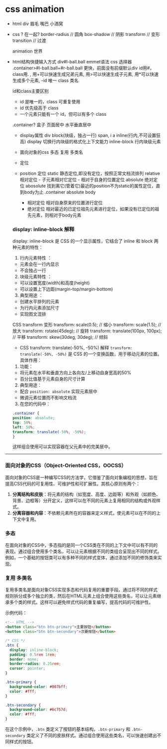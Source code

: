 # css animation

- html
   div
   眉毛
   嘴巴
   小酒窝
- css
  ? 在一起?
  border-radius // 圆角
  box-shadow // 阴影
  transform // 变形
  transition // 过渡
  
  animation  世界

- html结构快捷输入方式
   div#l-ball.ball  emmet语法 css 选择器
   .container>#l-ball.ball+#r-ball.ball 更快，前面没有前缀默认div
    id用#，class用. ,  用+可以快速生成兄弟元素, 用>可以快速生成子元素, 用*可以快速生成多个元素,
    -id 唯一   class 类名

    id和class主要区别
   - id 是唯一的，class 可重复使用
   - id 优先级高于 class
   - 一个元素只能有一个 id，但可以有多个 class

    .container?
    盒子  页面居中
    水平垂直居中
   - display属性
     div block(块级，独占一行)
     span, i a inline(行内,不可设置狂高)
     display 切换行内块级的格式化上下文能力
    inline-block 行内块级元素

    - 面向对象的css
      多态
      复用 多类名
    - 定位
     - position 定位
       static 静态定位,即没有定位，按照正常文档流排列
       relative 相对定位
           - 子元素相对它定位
           - 相对于自身的位置定位
       absolute 绝对定位
       abosolute 找到离它(管着它)最近的position不为static的属性定位，直到body为止
       .container absolute body
      
       - 相对定位
         相对自身原来的位置进行定位
       - 绝对定位
         相对最近的已定位祖先元素进行定位，如果没有已定位的祖先元素，则相对于body元素
    

    ### display: inline-block 解释
    display: inline-block 是 CSS 的一个显示属性，它结合了 inline 和 block 两种元素的特性：
    1. 行内元素特性 ：
    - 元素会在一行内显示
    - 不会独占一行
    2. 块级元素特性 ：  
    - 可以设置宽度(width)和高度(height)
    - 可以设置上下边距(margin-top/margin-bottom)
    3. 典型用途 ：   
    - 创建水平排列的元素
    - 为行内元素添加尺寸
   - 实现图文混排


   CSS transform 变形
   transform: scale(0.5);  // 缩小
   transform: scale(1.5);  // 放大
   transform: rotate(45deg);  // 旋转
   transform: translate(100px, 100px);  // 平移
   transform: skew(30deg, 30deg);  // 倾斜  



    - CSS transform: translate(-50%, -50%) 解释
    `transform: translate(-50%, -50%)` 是 CSS 的一个变换函数，用于移动元素的位置。具体作用：
    1. 功能：
    - 将元素在水平和垂直方向上各向左/上移动自身宽高的50%
    - 百分比值基于元素自身的尺寸计算
    2. 典型用途：
    - 配合 `position: absolute` 实现元素居中
    - 微调元素位置而不影响文档流
    3. 在您的代码中：
    ```css
    .container {
    position: absolute;
    top: 50%;
    left: 50%;
    transform: translate(-50%, -50%);
    }
    ```
    这样组合使用可以实现容器在父元素中的完美居中。





----



          
### 面向对象的CSS（Object-Oriented CSS，OOCSS）
面向对象的CSS是一种编写CSS的方法学，它借鉴了面向对象编程的思想，旨在提高CSS代码的可复用性、可维护性和可扩展性。其核心原则有两个：
1. **分离结构和皮肤**：将元素的结构（如宽度、高度、边距等）和外观（如颜色、背景、边框等）分开定义，这样可以在不同的元素上复用相同的结构或外观样式。
2. **分离容器和内容**：不依赖元素所在的容器来定义样式，使元素可以在不同的上下文中复用。
### 多态
在面向对象的CSS中，多态指的是同一个CSS类在不同的上下文中可以有不同的表现。通过组合使用多个类名，可以让元素根据不同的类组合呈现出不同的样式。例如，一个基础的按钮类可以有多种不同的样式变体，通过添加不同的修饰类来实现。
### 复用 多类名
复用多类名是面向对象CSS实现多态和代码复用的重要手段。通过将不同的样式规则拆分成多个独立的类，然后在HTML元素上组合使用这些类名，可以让元素继承多个类的样式。这样可以避免样式代码的重复编写，提高代码的可维护性。

示例代码：
```html
<!-- HTML -->
<button class="btn btn-primary">主要按钮</button>
<button class="btn btn-secondary">次要按钮</button>
```
```css
/* CSS */
.btn {
  display: inline-block;
  padding: 0.5rem 1rem;
  border: none;
  border-radius: 0.25rem;
  cursor: pointer;
}

.btn-primary {
  background-color: #007bff;
  color: #fff;
}

.btn-secondary {
  background-color: #6c757d;
  color: #fff;
}
```
在这个示例中，`.btn` 类定义了按钮的基本结构，`.btn-primary` 和 `.btn-secondary` 类定义了不同的皮肤样式。通过组合使用这些类名，可以快速创建出不同样式的按钮。
        